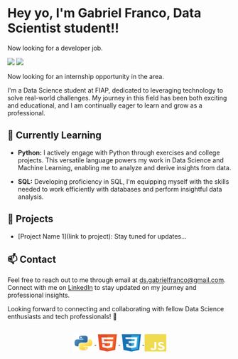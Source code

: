 <!--<div align="center">-->
<h1 align="left"> 
 Hey yo, I'm Gabriel Franco, <strong>Data Scientist student!!</strong>
</h1>

<p align="left">
  <p>Now looking for a developer job.</p>
  <a href="https://wa.me/+5511958814398?text=Ol%C3%A1%20Gabriel,%20gostaria%20de%20conversar%20com%20você%20" alt="Whatsapp">
  <img src="https://img.shields.io/badge/WhatsApp-25D366?style=for-the-badge&logo=whatsapp&logoColor=white" /></a>
  
  <!--<a href="ds.gabrielfranco@gmail.com" alt="Gmail">
  <img src="https://img.shields.io/badge/Gmail-D14836?style=for-the-badge&logo=gmail&logoColor=white" /></a>-->

  <a href="https://www.linkedin.com/in/gabriel-franco-27a2a9230/" alt="Linkedin">
  <img src="https://img.shields.io/badge/LinkedIn-0077B5?style=for-the-badge&logo=linkedin&logoColor=white" /></a>

</p>  
Now looking for an internship opportunity in the area.

I'm a Data Science student at FIAP, dedicated to leveraging technology to solve real-world challenges. My journey in this field has been both exciting and educational, and I am continually eager to learn and grow as a professional.

## 🌱 Currently Learning

- **Python:** I actively engage with Python through exercises and college projects. This versatile language powers my work in Data Science and Machine Learning, enabling me to analyze and derive insights from data.

- **SQL:** Developing proficiency in SQL, I'm equipping myself with the skills needed to work efficiently with databases and perform insightful data analysis.

## 💼 Projects

- [Project Name 1](link to project): Stay tuned for updates...

## 📫 Contact

Feel free to reach out to me through email at ds.gabrielfranco@gmail.com. Connect with me on [LinkedIn](https://www.linkedin.com/in/gabriel-franco-27a2a9230) to stay updated on my journey and professional insights.

Looking forward to connecting and collaborating with fellow Data Science enthusiasts and tech professionals! 🚀

<!-- ## PT- BR
Agora procurando uma oportunidade de estágio na área.
 
Sou um estudante de Data Science da FIAP, dedicado a alavancar a tecnologia para resolver desafios do mundo real. Minha jornada neste campo foi emocionante e educacional, e estou continuamente ansioso para aprender e crescer como profissional.

## 🌱 Atualmente Estudando

- **Python:** Me envolvo ativamente com Python por meio de exercícios e projetos universitários. Essa linguagem versátil alimenta meu trabalho em Data Science e Machine Learning, me permitindo analisar e extrair insights de dados.

- **SQL:** Desenvolvendo proficiência em SQL, estou me capacitando com as habilidades necessárias para trabalhar de maneira eficiente com bancos de dados e realizar análises de dados esclarecedoras.

## 💼 Projetos

- [Nome do Projeto 1](link para o projeto): Aguarde por atualizações...

## 📫 Contato

Sinta-se à vontade para entrar em contato comigo por e-mail em ds.gabrielfranco@gmail.com. Conecte-se comigo no [LinkedIn](https://www.linkedin.com/in/gabriel-franco-27a2a9230) para acompanhar minha jornada e insights profissionais.

Ansioso para conectar e colaborar com colegas entusiastas de Data Science e profissionais de tecnologia! 🚀

<br>-->
 
</div>
<div align="center">
  
  <a href="https://github.com/GabrieloFranco">

  <!--<img height="225px" src="https://github-readme-stats.vercel.app/api?username=GabrieloFranco&show_icons=true&theme=dark&include_all_commits=true&count_private=true"/>-->
  <!--<img height="235px" src="https://github-readme-stats.vercel.app/api/top-langs/?username=GabrieloFranco&layout=compact&langs_count=7&theme=dark"/>-->
 
</div>
  
<div style="display: inline_block" align="center"><br>
    
  <img align="center" alt="Gabriel-Python" height="40" width="50" src="https://raw.githubusercontent.com/devicons/devicon/master/icons/python/python-original.svg">
  <img align="center" alt="Gabriel-HTML"height="40" width="50" src="https://raw.githubusercontent.com/devicons/devicon/master/icons/html5/html5-original.svg">
  <img align="center" alt="Gabriel-CSS" height="40" width="50" src="https://raw.githubusercontent.com/devicons/devicon/master/icons/css3/css3-original.svg">
  <img align="center" alt="Gabriel-Js" height="40" width="50" src="https://raw.githubusercontent.com/devicons/devicon/master/icons/javascript/javascript-plain.svg">
 
</div>
  
 
